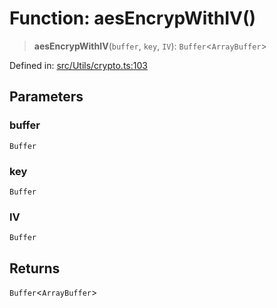 # Function: aesEncrypWithIV()

> **aesEncrypWithIV**(`buffer`, `key`, `IV`): `Buffer`\<`ArrayBuffer`\>

Defined in: [src/Utils/crypto.ts:103](https://github.com/Fokusdotid/bail/blob/8b525f9ebcc20cb9acd0f880b6ad58976e38b117/src/Utils/crypto.ts#L103)

## Parameters

### buffer

`Buffer`

### key

`Buffer`

### IV

`Buffer`

## Returns

`Buffer`\<`ArrayBuffer`\>
